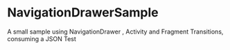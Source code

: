 # NavigationDrawerSample
A small sample using NavigationDrawer , Activity and Fragment Transitions, consuming a JSON Test
